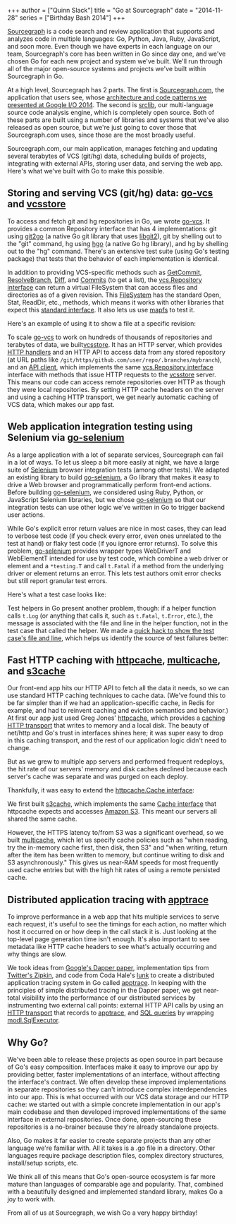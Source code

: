+++
author = ["Quinn Slack"]
title = "Go at Sourcegraph"
date = "2014-11-28"
series = ["Birthday Bash 2014"]
+++

[Sourcegraph](https://sourcegraph.com) is a code search and review
application that supports and analyzes code in multiple languages: Go,
Python, Java, Ruby, JavaScript, and soon more. Even though we have
experts in each language on our team, Sourcegraph's core has been
written in Go since day one, and we've chosen Go for each new project
and system we've built. We'll run through all of the major open-source
systems and projects we've built within Sourcegraph in Go.

At a high level, Sourcegraph has 2 parts. The first is
[Sourcegraph.com](https://sourcegraph.com), the application that users
see, whose [architecture and code patterns we presented at Google I/O
2014](https://sourcegraph.com/blog/google-io-2014-building-sourcegraph-a-large-scale-code-search-engine-in-go).
The second is [srclib](https://srclib.org), our multi-language source
code analysis engine, which is completely open source. Both of these
parts are built using a number of libraries and systems that we've also
released as open source, but we're just going to cover those that
Sourcegraph.com uses, since those are the most broadly useful.

Sourcegraph.com, our main application, manages fetching and updating
several terabytes of VCS (git/hg) data, scheduling builds of projects,
integrating with external APIs, storing user data, and serving the web
app. Here's what we've built with Go to make this possible.


## Storing and serving VCS (git/hg) data: [go-vcs](https://sourcegraph.com/sourcegraph/go-vcs) and [vcsstore](https://sourcegraph.com/sourcegraph/vcsstore)

To access and fetch git and hg repositories in Go, we wrote [go-vcs](https://sourcegraph.com/sourcegraph/go-vcs). It
provides a common Repository interface that has 4 implementations: git
using [git2go](https://github.com/libgit2/git2go) (a native Go git
library that uses [libgit2](https://libgit2.github.com/)), git by
shelling out to the "git" command, hg using
[hgo](https://github.com/knieriem/hgo) (a native Go hg library), and hg
by shelling out to the "hg" command. There's an extensive test suite
(using Go's testing package) that tests that the behavior of each
implementation is identical.

<script type="text/javascript" src="https://sourcegraph.com/sourcegraph.com/sourcegraph/go-vcs/.GoPackage/sourcegraph.com/sourcegraph/go-vcs/vcs/.def/Repository/.sourcebox.js"></script>

In addition to providing VCS-specific methods such as [GetCommit](https://sourcegraph.com/sourcegraph.com/sourcegraph/go-vcs@master/.GoPackage/sourcegraph.com/sourcegraph/go-vcs/vcs/.def/Repository/GetCommit),
[ResolveBranch](https://sourcegraph.com/sourcegraph.com/sourcegraph/go-vcs@master/.GoPackage/sourcegraph.com/sourcegraph/go-vcs/vcs/git/.def/Repository/ResolveBranch), [Diff](https://sourcegraph.com/sourcegraph.com/sourcegraph/go-vcs@master/.GoPackage/sourcegraph.com/sourcegraph/go-vcs/vcs/git/.def/Repository/Diff), and [Commits](https://sourcegraph.com/sourcegraph.com/sourcegraph/go-vcs@master/.GoPackage/sourcegraph.com/sourcegraph/go-vcs/vcs/.def/Repository/Commits) (to get a list), the [vcs.Repository interface](https://sourcegraph.com/sourcegraph.com/sourcegraph/go-vcs@master/.GoPackage/sourcegraph.com/sourcegraph/go-vcs/vcs/.def/Repository) can return a virtual FileSystem that can access files and
directories as of a given revision. This [FileSystem](https://sourcegraph.com/sourcegraph.com/sourcegraph/go-vcs@master/.GoPackage/sourcegraph.com/sourcegraph/go-vcs/vcs/.def/Repository/FileSystem) has the standard
Open, Stat, ReadDir, etc., methods, which means it works with other
libraries that expect this [standard
interface](https://godoc.org/golang.org/x/tools/godoc/vfs#FileSystem).
It also lets us use
[mapfs](https://godoc.org/golang.org/x/tools/godoc/vfs/mapfs) to test
it.

Here's an example of using it to show a file at a specific revision:

<script type="text/javascript" src="https://sourcegraph.com/sourcegraph.com/sourcegraph/go-vcs@9378eed42e5ef190c80983efee7a0a6223aea7ec/.tree/cmd/go-vcs/go-vcs.go/.sourcebox.js?StartLine=94&EndLine=129"></script>

To scale [go-vcs](https://sourcegraph.com/sourcegraph/go-vcs) to work on hundreds of thousands of repositories and
terabytes of data, we built[vcsstore](https://sourcegraph.com/sourcegraph/vcsstore). It has an HTTP server, which
provides [HTTP handlers](https://sourcegraph.com/sourcegraph.com/sourcegraph/vcsstore@master/.GoPackage/sourcegraph.com/sourcegraph/vcsstore/server/.def/NewHandler) and an HTTP API to access data from any stored
repository (at URL paths like
`/git/https/github.com/user/repo/.branches/mybranch`), and an [API
client](https://sourcegraph.com/sourcegraph.com/sourcegraph/vcsstore@master/.GoPackage/sourcegraph.com/sourcegraph/vcsstore/vcsclient/.def/New), which implements the same [vcs.Repository interface](https://sourcegraph.com/sourcegraph.com/sourcegraph/go-vcs@master/.GoPackage/sourcegraph.com/sourcegraph/go-vcs/vcs/.def/Repository) interface with methods
that issue HTTP requests to the [vcsstore](https://sourcegraph.com/sourcegraph/vcsstore) server. This means our code can
access remote repositories over HTTP as though they were local
repositories. By setting HTTP cache headers on the server and using a
caching HTTP transport, we get nearly automatic caching of VCS data,
which makes our app fast.


## Web application integration testing using Selenium via [go-selenium](https://sourcegraph.com/sourcegraph/go-selenium)

As a large application with a lot of separate services, Sourcegraph can
fail in a lot of ways. To let us sleep a bit more easily at night, we
have a large suite of [Selenium](http://www.seleniumhq.org/) browser integration tests (among other
tests). We adapted an existing library to build [go-selenium](https://sourcegraph.com/sourcegraph/go-selenium), a Go
library that makes it easy to drive a Web browser and programmatically
perform front-end actions. Before building [go-selenium](https://sourcegraph.com/sourcegraph/go-selenium), we considered
using Ruby, Python, or JavaScript Selenium libraries, but we chose
[go-selenium](https://sourcegraph.com/sourcegraph/go-selenium) so that our integration tests can use other logic we've
written in Go to trigger backend user actions.

While Go's explicit error return values are nice in most cases, they can
lead to verbose test code (if you check every error, even ones unrelated
to the test at hand) or flaky test code (if you ignore error returns).
To solve this problem, [go-selenium](https://sourcegraph.com/sourcegraph/go-selenium) provides wrapper types WebDriverT
and WebElementT intended for use by test code, which combine a web driver
or element and a `*testing.T` and call `t.Fatal` if a method from the
underlying driver or element returns an error. This lets test authors
omit error checks but still report granular test errors.

Here's what a test case looks like:

<script type="text/javascript" src="https://sourcegraph.com/sourcegraph.com/sourcegraph/go-selenium/.GoPackage/sourcegraph.com/sourcegraph/go-selenium/.def/TestClick/.sourcebox.js"></script>

Test helpers in Go present another problem, though: if a helper function
calls `t.Log` (or anything that calls it, such as `t.Fatal`, `t.Error`, etc.),
the message is associated with the file and line in the helper function,
not in the test case that called the helper. We made a [quick hack to
show the test case's file and
line](https://twitter.com/sqs/status/532683226905468928), which helps us
identify the source of test failures better:

<script type="text/javascript" src="https://sourcegraph.com/sourcegraph.com/sourcegraph/go-selenium/.GoPackage/sourcegraph.com/sourcegraph/go-selenium/.def/fatalf/.sourcebox.js"></script>


## Fast HTTP caching with [httpcache](https://github.com/gregjones/httpcache), [multicache](https://sourcegraph.com/sourcegraph/multicache), and [s3cache](https://sourcegraph.com/sourcegraph/s3cache)

Our front-end app hits our HTTP API to fetch all the data it needs, so
we can use standard HTTP caching techniques to cache data. (We've found
this to be far simpler than if we had an application-specific cache, in
Redis for example, and had to reinvent caching and eviction semantics
and behavior.) At first our app just used Greg Jones'
[httpcache](https://github.com/gregjones/httpcache), which provides a
[caching HTTP transport](https://sourcegraph.com/github.com/gregjones/httpcache@master/.GoPackage/github.com/gregjones/httpcache/.def/Transport/RoundTrip) that writes to memory and a local disk. The
beauty of net/http and Go's trust in interfaces shines here; it was
super easy to drop in this caching transport, and the rest of our
application logic didn't need to change.

But as we grew to multiple app servers and performed frequent redeploys,
the hit rate of our servers' memory and disk caches declined because
each server's cache was separate and was purged on each deploy.

Thankfully, it was easy to extend the [httpcache.Cache interface](https://sourcegraph.com/github.com/gregjones/httpcache/.GoPackage/github.com/gregjones/httpcache/.def/Cache):

<script type="text/javascript" src="https://sourcegraph.com/github.com/gregjones/httpcache/.GoPackage/github.com/gregjones/httpcache/.def/Cache/.sourcebox.js"></script>

We first built [s3cache](https://sourcegraph.com/sourcegraph/s3cache), which implements the same [Cache
interface](https://godoc.org/github.com/gregjones/httpcache#Cache) that
httpcache expects and accesses [Amazon S3](http://aws.amazon.com/s3).
This meant our servers all shared the same cache.

However, the HTTPS
latency to/from S3 was a significant overhead, so we built [multicache](https://sourcegraph.com/sourcegraph/multicache),
which let us specify cache policies such as "when reading, try the
in-memory cache first, then disk, then S3" and "when writing, return
after the item has been written to memory, but continue writing to disk
and S3 asynchronously." This gives us near-RAM speeds for most
frequently used cache entries but with the high hit rates of using a
remote persisted cache.

## Distributed application tracing with [apptrace](https://sourcegraph.com/sourcegraph/apptrace)

To improve performance in a web app that hits multiple services to serve
each request, it's useful to see the timings for each action, no matter
which host it occurred on or how deep in the call stack it is. Just
looking at the top-level page generation time isn't enough. It's also
important to see metadata like HTTP cache headers to see what's actually
occurring and why things are slow.

We took ideas from [Google's Dapper
paper](http://research.google.com/pubs/pub36356.html), implementation
tips from [Twitter's Zipkin](https://twitter.github.io/zipkin/), and
code from Coda Hale's [lunk](https://github.com/codahale/lunk) to create
a distributed application tracing system in Go called [apptrace](https://sourcegraph.com/sourcegraph/apptrace). In
keeping with the principles of simple distributed tracing in the Dapper
paper, we get near-total visibility into the performance of our
distributed services by instrumenting two external call points: external
HTTP API calls by using an [HTTP transport](https://sourcegraph.com/sourcegraph.com/sourcegraph/apptrace@master/.GoPackage/sourcegraph.com/sourcegraph/apptrace/httptrace/.def/Transport) that records to [apptrace](https://sourcegraph.com/sourcegraph/apptrace), and
[SQL queries](https://sourcegraph.com/sourcegraph/apptrace@master/.tree/sqltrace/sql.go) by wrapping
[modl.SqlExecutor](https://godoc.org/github.com/jmoiron/modl#SqlExecutor).


## Why Go?

We've been able to release these projects as open source in part
because of Go's easy composition. Interfaces make it easy to improve
our app by providing better, faster implementations of an interface,
without affecting the interface's contract. We often develop these
improved implementations in separate repositories so they can't
introduce complex interdependencies into our app. This is what
occurred with our VCS data storage and our HTTP cache: we started out
with a simple concrete implementation in our app's main codebase and
then developed improved implementations of the same interface in
external repositories. Once done, open-sourcing these repositories is
a no-brainer because they're already standalone projects.

Also, Go makes it far easier to create separate projects than any other
language we're familiar with. All it takes is a .go file in a directory.
Other languages require package description files, complex directory
structures, install/setup scripts, etc.

We think all of this means that Go's open-source ecosystem is far more
mature than languages of comparable age and popularity. That, combined
with a beautifully designed and implemented standard library, makes Go a
joy to work with.

From all of us at Sourcegraph, we wish Go a very happy birthday!
